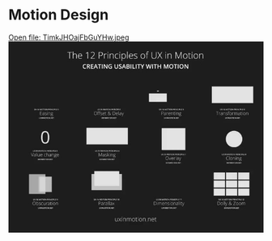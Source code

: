 # Motion Design


[Open file: TimkJHOajFbGuYHw.jpeg](_resources/Motion%20Design/TimkJHOajFbGuYHw.jpeg)
![](_resources/Motion%20Design/TimkJHOajFbGuYHw.jpeg)
